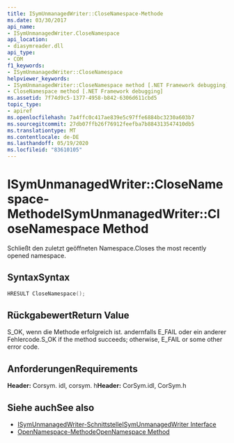 ```yaml
---
title: ISymUnmanagedWriter::CloseNamespace-Methode
ms.date: 03/30/2017
api_name:
- ISymUnmanagedWriter.CloseNamespace
api_location:
- diasymreader.dll
api_type:
- COM
f1_keywords:
- ISymUnmanagedWriter::CloseNamespace
helpviewer_keywords:
- ISymUnmanagedWriter::CloseNamespace method [.NET Framework debugging]
- CloseNamespace method [.NET Framework debugging]
ms.assetid: 7f74d9c5-1377-4958-b842-6306d611cbd5
topic_type:
- apiref
ms.openlocfilehash: 7a4ffc0c417ae839e5c97ffe6884bc3230a603b7
ms.sourcegitcommit: 27db07ffb26f76912feefba7b884313547410db5
ms.translationtype: MT
ms.contentlocale: de-DE
ms.lasthandoff: 05/19/2020
ms.locfileid: "83610105"
---
```

# <a name="isymunmanagedwriterclosenamespace-method"></a><span data-ttu-id="a6f41-102">ISymUnmanagedWriter::CloseNamespace-Methode</span><span class="sxs-lookup"><span data-stu-id="a6f41-102">ISymUnmanagedWriter::CloseNamespace Method</span></span>
<span data-ttu-id="a6f41-103">Schließt den zuletzt geöffneten Namespace.</span><span class="sxs-lookup"><span data-stu-id="a6f41-103">Closes the most recently opened namespace.</span></span>  
  
## <a name="syntax"></a><span data-ttu-id="a6f41-104">Syntax</span><span class="sxs-lookup"><span data-stu-id="a6f41-104">Syntax</span></span>  
  
```cpp  
HRESULT CloseNamespace();  
```  
  
## <a name="return-value"></a><span data-ttu-id="a6f41-105">Rückgabewert</span><span class="sxs-lookup"><span data-stu-id="a6f41-105">Return Value</span></span>  
 <span data-ttu-id="a6f41-106">S_OK, wenn die Methode erfolgreich ist. andernfalls E_FAIL oder ein anderer Fehlercode.</span><span class="sxs-lookup"><span data-stu-id="a6f41-106">S_OK if the method succeeds; otherwise, E_FAIL or some other error code.</span></span>  
  
## <a name="requirements"></a><span data-ttu-id="a6f41-107">Anforderungen</span><span class="sxs-lookup"><span data-stu-id="a6f41-107">Requirements</span></span>  
 <span data-ttu-id="a6f41-108">**Header:** Corsym. idl, corsym. h</span><span class="sxs-lookup"><span data-stu-id="a6f41-108">**Header:** CorSym.idl, CorSym.h</span></span>  
  
## <a name="see-also"></a><span data-ttu-id="a6f41-109">Siehe auch</span><span class="sxs-lookup"><span data-stu-id="a6f41-109">See also</span></span>

- [<span data-ttu-id="a6f41-110">ISymUnmanagedWriter-Schnittstelle</span><span class="sxs-lookup"><span data-stu-id="a6f41-110">ISymUnmanagedWriter Interface</span></span>](isymunmanagedwriter-interface.md)
- [<span data-ttu-id="a6f41-111">OpenNamespace-Methode</span><span class="sxs-lookup"><span data-stu-id="a6f41-111">OpenNamespace Method</span></span>](isymunmanagedwriter-opennamespace-method.md)
